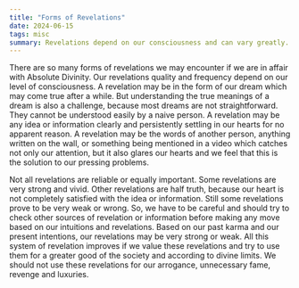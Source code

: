 ```yaml
---
title: "Forms of Revelations"
date: 2024-06-15
tags: misc
summary: Revelations depend on our consciousness and can vary greatly.
---
```


There are so many forms of revelations we may encounter if we are in affair with Absolute Divinity. Our revelations quality and frequency depend on our level of consciousness. A revelation may be in the form of our dream which may come true after a while. But understanding the true meanings of a dream is also a challenge, because most dreams are not straightforward. They cannot be understood easily by a naive person. A revelation may be any idea or information clearly and persistently settling in our hearts for no apparent reason. A revelation may be the words of another person, anything written on the wall, or something being mentioned in a video which catches not only our attention, but it also glares our hearts and we feel that this is the solution to our pressing problems.

Not all revelations are reliable or equally important. Some revelations are very strong and vivid. Other revelations are half truth, because our heart is not completely satisfied with the idea or information. Still some revelations prove to be very weak or wrong. So, we have to be careful and should try to check other sources of revelation or information before making any move based on our intuitions and revelations. Based on our past karma and our present intentions, our revelations may be very strong or weak. All this system of revelation improves if we value these revelations and try to use them for a greater good of the society and according to divine limits. We should not use these revelations for our arrogance, unnecessary fame, revenge and luxuries.
